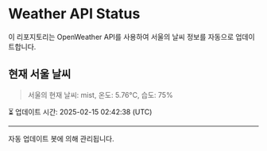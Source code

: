 
# Weather API Status

이 리포지토리는 OpenWeather API를 사용하여 서울의 날씨 정보를 자동으로 업데이트합니다.

## 현재 서울 날씨
> 서울의 현재 날씨: mist, 온도: 5.76°C, 습도: 75%

⏳ 업데이트 시간: 2025-02-15 02:42:38 (UTC)

---
자동 업데이트 봇에 의해 관리됩니다.
